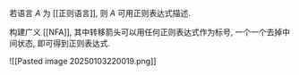 若语言 $A$ 为 [[正则语言]], 则 $A$ 可用正则表达式描述. 

构建广义 [[NFA]], 其中转移箭头可以用任何正则表达式作为标号, 一个一个去掉中间状态, 即可得到正则表达式. 

![[Pasted image 20250103220019.png]]